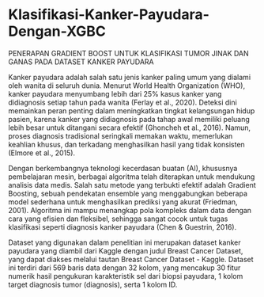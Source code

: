 # Klasifikasi-Kanker-Payudara-Dengan-XGBC
PENERAPAN GRADIENT BOOST UNTUK KLASIFIKASI TUMOR JINAK DAN GANAS PADA DATASET KANKER PAYUDARA

Kanker payudara adalah salah satu jenis kanker paling umum yang dialami oleh wanita di seluruh dunia. Menurut World Health Organization (WHO), kanker payudara menyumbang lebih dari 25% kasus kanker yang didiagnosis setiap tahun pada wanita (Ferlay et al., 2020). Deteksi dini memainkan peran penting dalam meningkatkan tingkat kelangsungan hidup pasien, karena kanker yang didiagnosis pada tahap awal memiliki peluang lebih besar untuk ditangani secara efektif (Ghoncheh et al., 2016). Namun, proses diagnosis tradisional seringkali memakan waktu, memerlukan keahlian khusus, dan terkadang menghasilkan hasil yang tidak konsisten (Elmore et al., 2015).

Dengan berkembangnya teknologi kecerdasan buatan (AI), khususnya pembelajaran mesin, berbagai algoritma telah diterapkan untuk mendukung analisis data medis. Salah satu metode yang terbukti efektif adalah Gradient Boosting, sebuah pendekatan ensemble yang menggabungkan beberapa model sederhana untuk menghasilkan prediksi yang akurat (Friedman, 2001). Algoritma ini mampu menangkap pola kompleks dalam data dengan cara yang efisien dan fleksibel, sehingga sangat cocok untuk tugas klasifikasi seperti diagnosis kanker payudara (Chen & Guestrin, 2016).

Dataset yang digunakan dalam penelitian ini merupakan dataset kanker payudara yang diambil dari Kaggle dengan judul Breast Cancer Dataset, yang dapat diakses melalui tautan Breast Cancer Dataset - Kaggle. Dataset ini terdiri dari 569 baris data dengan 32 kolom, yang mencakup 30 fitur numerik hasil pengukuran karakteristik sel dari biopsi payudara, 1 kolom target diagnosis tumor (diagnosis), serta 1 kolom ID. 
